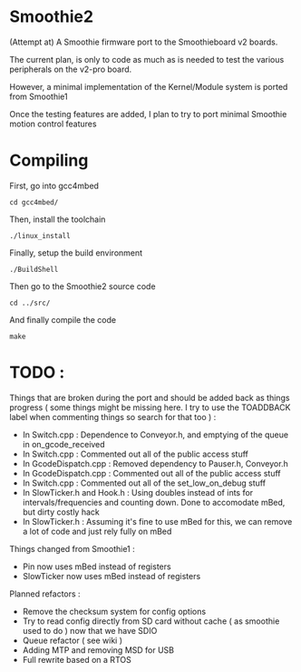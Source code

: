 # Smoothie2

(Attempt at) A Smoothie firmware port to the Smoothieboard v2 boards.

The current plan, is only to code as much as is needed to test the various peripherals on the v2-pro board.

However, a minimal implementation of the Kernel/Module system is ported from Smoothie1

Once the testing features are added, I plan to try to port minimal Smoothie motion control features

# Compiling

First, go into gcc4mbed

    cd gcc4mbed/

Then, install the toolchain

    ./linux_install

Finally, setup the build environment

    ./BuildShell

Then go to the Smoothie2 source code

    cd ../src/

And finally compile the code

    make

# TODO : 

Things that are broken during the port and should be added back as things progress ( some things might be missing here. I try to use the TOADDBACK label when commenting things so search for that too ) : 

* In Switch.cpp : Dependence to Conveyor.h, and emptying of the queue in on_gcode_received
* In Switch.cpp : Commented out all of the public access stuff
* In GcodeDispatch.cpp : Removed dependency to Pauser.h, Conveyor.h
* In GcodeDispatch.cpp : Commented out all of the public access stuff
* In Switch.cpp : Commented out all of the set_low_on_debug stuff
* In SlowTicker.h and Hook.h : Using doubles instead of ints for intervals/frequencies and counting down. Done to accomodate mBed, but dirty costly hack
* In SlowTicker.h : Assuming it's fine to use mBed for this, we can remove a lot of code and just rely fully on mBed


Things changed from Smoothie1 : 

* Pin now uses mBed instead of registers
* SlowTicker now uses mBed instead of registers

Planned refactors : 

* Remove the checksum system for config options
* Try to read config directly from SD card without cache ( as smoothie used to do ) now that we have SDIO
* Queue refactor ( see wiki )
* Adding MTP and removing MSD for USB
* Full rewrite based on a RTOS
